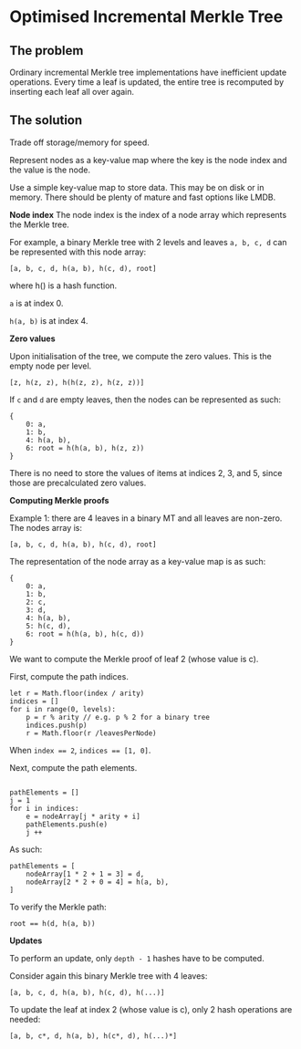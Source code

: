 # Optimised Incremental Merkle Tree

## The problem

Ordinary incremental Merkle tree implementations have inefficient update
operations. Every time a leaf is updated, the entire tree is recomputed by
inserting each leaf all over again.

## The solution

Trade off storage/memory for speed.

Represent nodes as a key-value map where the key is the node index and the
value is the node.

Use a simple key-value map to store data. This may be on disk or in memory.
There should be plenty of mature and fast options like LMDB.

**Node index**
The node index is the index of a node array which represents the Merkle tree.

For example, a binary Merkle tree with 2 levels and leaves `a, b, c, d` can be
represented with this node array:

```
[a, b, c, d, h(a, b), h(c, d), root]
```

where h() is a hash function.

`a` is at index 0.

`h(a, b)` is at index 4.

**Zero values**

Upon initialisation of the tree, we compute the zero values. This is the empty
node per level.

`[z, h(z, z), h(h(z, z), h(z, z))]`

If `c` and `d` are empty leaves, then the nodes can be represented as such:

```
{
    0: a,
    1: b,
    4: h(a, b),
    6: root = h(h(a, b), h(z, z))
}
```

There is no need to store the values of items at indices 2, 3, and 5, since
those are precalculated zero values.

**Computing Merkle proofs**

Example 1: there are 4 leaves in a binary MT and all leaves are non-zero. The
nodes array is:

```
[a, b, c, d, h(a, b), h(c, d), root]
```

The representation of the node array as a key-value map is as such:
```
{
    0: a,
    1: b,
    2: c,
    3: d,
    4: h(a, b),
    5: h(c, d),
    6: root = h(h(a, b), h(c, d))
}
```

We want to compute the Merkle proof of leaf 2 (whose value is c).

First, compute the path indices.

```
let r = Math.floor(index / arity)
indices = []
for i in range(0, levels):
    p = r % arity // e.g. p % 2 for a binary tree
    indices.push(p)
    r = Math.floor(r /leavesPerNode)
```

When `index == 2`, `indices == [1, 0]`.

Next, compute the path elements.

```

pathElements = []
j = 1
for i in indices:
    e = nodeArray[j * arity + i]
    pathElements.push(e)
    j ++
```

As such:

```
pathElements = [
    nodeArray[1 * 2 + 1 = 3] = d,
    nodeArray[2 * 2 + 0 = 4] = h(a, b),
]
```

To verify the Merkle path:

```
root == h(d, h(a, b))
```

**Updates**

To perform an update, only `depth - 1` hashes have to be computed.

Consider again this binary Merkle tree with 4 leaves:

```
[a, b, c, d, h(a, b), h(c, d), h(...)]
```

To update the leaf at index 2 (whose value is c), only 2 hash operations are
needed:

```
[a, b, c*, d, h(a, b), h(c*, d), h(...)*]
```
